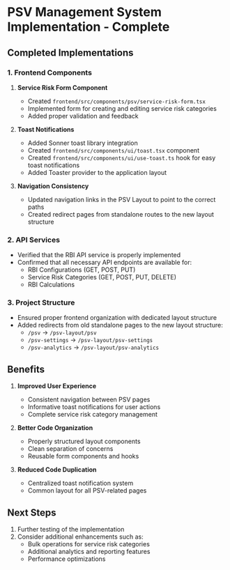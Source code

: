 # PSV Management System Implementation - Complete

## Completed Implementations

### 1. Frontend Components

1. **Service Risk Form Component**
   - Created `frontend/src/components/psv/service-risk-form.tsx`
   - Implemented form for creating and editing service risk categories
   - Added proper validation and feedback

2. **Toast Notifications**
   - Added Sonner toast library integration
   - Created `frontend/src/components/ui/toast.tsx` component
   - Created `frontend/src/components/ui/use-toast.ts` hook for easy toast notifications
   - Added Toaster provider to the application layout

3. **Navigation Consistency**
   - Updated navigation links in the PSV Layout to point to the correct paths
   - Created redirect pages from standalone routes to the new layout structure

### 2. API Services

- Verified that the RBI API service is properly implemented
- Confirmed that all necessary API endpoints are available for:
  - RBI Configurations (GET, POST, PUT)
  - Service Risk Categories (GET, POST, PUT, DELETE)
  - RBI Calculations

### 3. Project Structure

- Ensured proper frontend organization with dedicated layout structure
- Added redirects from old standalone pages to the new layout structure:
  - `/psv` → `/psv-layout/psv`
  - `/psv-settings` → `/psv-layout/psv-settings`
  - `/psv-analytics` → `/psv-layout/psv-analytics`

## Benefits

1. **Improved User Experience**
   - Consistent navigation between PSV pages
   - Informative toast notifications for user actions
   - Complete service risk category management

2. **Better Code Organization**
   - Properly structured layout components
   - Clean separation of concerns
   - Reusable form components and hooks

3. **Reduced Code Duplication**
   - Centralized toast notification system
   - Common layout for all PSV-related pages

## Next Steps

1. Further testing of the implementation
2. Consider additional enhancements such as:
   - Bulk operations for service risk categories
   - Additional analytics and reporting features
   - Performance optimizations